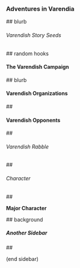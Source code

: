### Adventures in Varendia

\#\# blurb

###### Varendish Story Seeds

\#\# random hooks

#### The Varendish Campaign

\#\# blurb

#### Varendish Organizations

\#\#

#### Varendish Opponents

\#\#

###### Varendish Rabble

\#\#

###### Character

\#\#

**Major Character**

\#\# background 

##### Another Sidebar

\#\#

(end sidebar)

